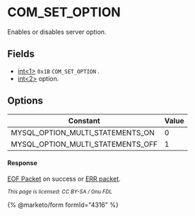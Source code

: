 # COM\_SET\_OPTION

Enables or disables server option.

## Fields

* [int<1>](../protocol-data-types.md) `0x1B` `COM_SET_OPTION` .
* [int<2>](../protocol-data-types.md) option.

## **Options**

| Constant                              | Value |
| ------------------------------------- | ----- |
| MYSQL\_OPTION\_MULTI\_STATEMENTS\_ON  | 0     |
| MYSQL\_OPTION\_MULTI\_STATEMENTS\_OFF | 1     |

#### Response

[EOF Packet](../4-server-response-packets/eof_packet.md) on success or [ERR packet](../4-server-response-packets/err_packet.md).

<sub>_This page is licensed: CC BY-SA / Gnu FDL_</sub>

{% @marketo/form formId="4316" %}
